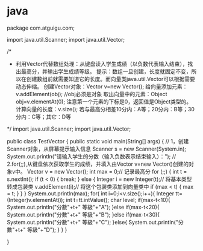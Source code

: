# java
package com.atguigu.com;

import java.util.Scanner;
import java.util.Vector;

/*
 * 利用Vector代替数组处理：从键盘读入学生成绩（以负数代表输入结束），找出最高分，并输出学生成绩等级。
       提示：数组一旦创建，长度就固定不变，所以在创建数组前就需要知道它的长度。而向量类java.util.Vector可以根据需要动态伸缩。
       创建Vector对象：Vector v=new Vector();
       给向量添加元素：v.addElement(obj);   //obj必须是对象
      取出向量中的元素：Object  obj=v.elementAt(0);
      注意第一个元素的下标是0，返回值是Object类型的。
      计算向量的长度：v.size();
      若与最高分相差10分内：A等；20分内：B等；30分内：C等；其它：D等

 */
import java.util.Scanner;
import java.util.Vector;

public class TestVector {
	public static void main(String[] args) {
		// 1，创建Scanner对象，从屏幕提示输入信息
		Scanner s = new Scanner(System.in);
		System.out.println("请输入学生的分数（输入负数表示结束输入）：");
		// 2.for(;;),从键盘依次获取学生的成绩，并填入由Vector v=new Vector()创建的对象v中。
		Vector v = new Vector();
		int max = 0;// 记录最高分
		for (;;) {
			int t = s.nextInt();
			if (t < 0) {
				break;
			} else {
				Integer i = new Integer(t);// 将基本类型转成包装类
				v.addElement(i);// 将这个包装类添加到向量类中
				if (max < t) {
					max = t;
				}
			}
		}
		System.out.println(max);
		for( int i=0;i<v.size();i++){
			Integer tt=(Integer)v.elementAt(i);
			int t=tt.intValue();
			char  level;
			if(max-t<10){
				System.out.println("分數"+t+"  等級"+"A");
			}else if(max-t<20){
				System.out.println("分數"+t+"  等級"+"B");
			}else if(max-t<30){
				System.out.println("分數"+t+"  等級"+"C");
			}else{
				System.out.println("分數"+t+"  等級"+"D");
			}
		}
	}

}


